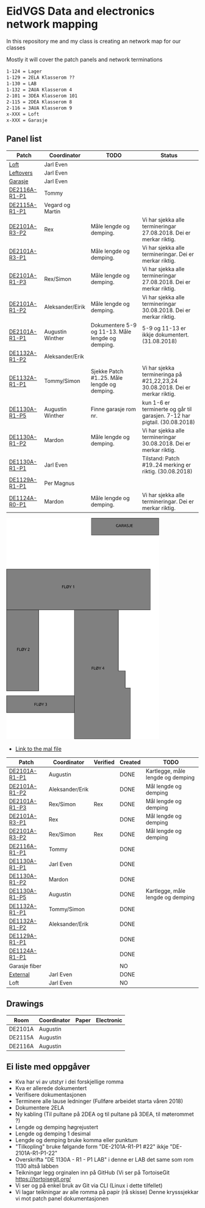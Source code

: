 <h1>EidVGS Data and electronics network mapping</h1>

<p>In this repository me and my class is creating an network map for our classes</p>
<p>Mostly it will cover the patch panels and network terminations</p>

```
1-124 = Lager
1-129 = 2ELA Klasserom ??
1-130 = LAB
1-132 = 2AUA Klasserom 4
2-101 = 3DEA Klasserom 101
2-115 = 2DEA Klasserom 8
2-116 = 3AUA Klasserom 9
x-XXX = Loft
x-XXX = Garasje

```

## Panel list

[comment]: # (Autotable start)

|Patch|Coordinator|TODO|Status|
|----|----|----|----|
|[Loft](Panels/Loft.md)|Jarl Even|||
|[Leftovers](Panels/Leftovers.md)|Jarl Even|||
|[Garasje](Panels/Garasje.md)|Jarl Even|||
|[DE2116A-R1-P1](Panels/DE2116A-R1-P1.md)|Tommy|||
|[DE2115A-R1-P1](Panels/DE2115A-R1-P1.md)|Vegard og Martin|||
|[DE2101A-R3-P2](Panels/DE2101A-R3-P2.md)|Rex|Måle lengde og demping.|Vi har sjekka alle termineringar 27.08.2018. Dei er merkar riktig.|
|[DE2101A-R3-P1](Panels/DE2101A-R3-P1.md)||Måle lengde og demping.|Vi har sjekka alle termineringar. Dei er merkar riktig.|
|[DE2101A-R1-P3](Panels/DE2101A-R1-P3.md)|Rex/Simon|Måle lengde og demping.|Vi har sjekka alle termineringar 27.08.2018. Dei er merkar riktig.|
|[DE2101A-R1-P2](Panels/DE2101A-R1-P2.md)|Aleksander/Eirik|Måle lengde og demping.|Vi har sjekka alle termineringar 30.08.2018. Dei er merkar riktig.|
|[DE2101A-R1-P1](Panels/DE2101A-R1-P1.md)|Augustin Winther|Dokumentere 5-9 og 11-13. Måle lengde og demping.|5-9 og 11-13 er ikkje dokumentert. (31.08.2018)|
|[DE1132A-R1-P2](Panels/DE1132A-R1-P2.md)|Aleksander/Erik|||
|[DE1132A-R1-P1](Panels/DE1132A-R1-P1.md)|Tommy/Simon|Sjekke Patch #1..25. Måle lengde og demping.|Vi har sjekka termineringa på #21,22,23,24 30.08.2018. Dei er merkar riktig.|
|[DE1130A-R1-P5](Panels/DE1130A-R1-P5.md)|Augustin Winther|Finne garasje rom nr.|kun 1-6 er terminerte og går til garasjen. 7-12 har pigtail. (30.08.2018)|
|[DE1130A-R1-P2](Panels/DE1130A-R1-P2.md)|Mardon|Måle lengde og demping.|Vi har sjekka alle termineringar 30.08.2018. Dei er merkar riktig.|
|[DE1130A-R1-P1](Panels/DE1130A-R1-P1.md)|Jarl Even||Tilstand: Patch #19..24 merking er riktig. (30.08.2018)|
|[DE1129A-R1-P1](Panels/DE1129A-R1-P1.md)|Per Magnus|||
|[DE1124A-R0-P1](Panels/DE1124A-R0-P1.md)|Mardon|Måle lengde og demping.|Vi har sjekka alle termineringar. Dei er merkar riktig.|

[comment]: # (Autotable stop)

<img src="./Drawings/EIDVGS-SectionPlan.svg" width="400">


* [Link to the mal file](Panels/MAL.md)

|                  Patch                 |     Coordinator     |Verified|Created|               TODO                 |
|----------------------------------------|---------------------|--------|-------|------------------------------------|
|[DE2101A-R1-P1](Panels/DE2101A-R1-P1.md)| Augustin            |        |DONE   |Kartlegge, måle lengde og demping   |
|[DE2101A-R1-P2](Panels/DE2101A-R1-P2.md)| Aleksander/Erik     |        |DONE   |Mål lengde og demping               |
|[DE2101A-R1-P3](Panels/DE2101A-R1-P3.md)| Rex/Simon           |Rex     |DONE   |Mål lengde og demping               |
|[DE2101A-R3-P1](Panels/DE2101A-R3-P1.md)| Rex                 |        |DONE   |Mål lengde og demping               |
|[DE2101A-R3-P2](Panels/DE2101A-R3-P2.md)| Rex/Simon           |Rex     |DONE   |Mål lengde og demping               |
|[DE2116A-R1-P1](Panels/DE2116A-R1-P1.md)| Tommy               |        |DONE   |                                    |
|[DE1130A-R1-P1](Panels/DE1130A-R1-P1.md)| Jarl Even           |        |DONE   |                                    |
|[DE1130A-R1-P2](Panels/DE1130A-R1-P2.md)| Mardon              |        |DONE   |                                    |
|[DE1130A-R1-P5](Panels/DE1130A-R1-P5.md)| Augustin            |        |DONE   |Kartlegge, måle lengde og demping   |
|[DE1132A-R1-P1](Panels/DE1132A-R1-P1.md)| Tommy/Simon         |        |DONE   |                                    |
|[DE1132A-R1-P2](Panels/DE1132A-R1-P2.md)| Aleksander/Erik     |        |DONE   |                                    |
|[DE1129A-R1-P1](Panels/DE1129A-R1-P1.md)|                     |        |DONE   |                                    |
|[DE1124A-R1-P1](Panels/DE1124A-R0-P1.md)|                     |        |DONE   |                                    |
|Garasje fiber                           |                     |        |NO     |                                    |
|[External](Panels/Leftovers.md)         | Jarl Even           |        |DONE   |                                    |
|Loft                                    | Jarl Even           |        |NO     |                                    |


## Drawings 
|    Room     |     Coordinator     | Paper | Electronic  |
|-------------|---------------------|-------|-------------|
|DE2101A      |Augustin             |       |             |
|DE2115A      |Augustin             |       |             |
|DE2116A      |Augustin             |       |             |


## Ei liste med oppgåver 

* Kva har vi av utstyr i dei forskjellige romma
* Kva er allerede dokumentert
* Verifisere dokumentasjonen
* Terminere alle lause ledninger (Fullføre arbeidet starta våren 2018)
* Dokumentere 2ELA
* Ny kabling (Til pultane på 2DEA og til pultane på 3DEA, til møterommet ?)
* Lengde og demping høgrejustert
* Lengde og demping 1 desimal
* Lengde og demping bruke komma eller punktum
* "Tilkopling" bruke følgande form "DE-2101A-R1-P1 #22"  ikkje "DE-2101A-R1-P1-22"
* Overskrifta "DE 1130A - R1 - P1 LAB" i denne er LAB det same som rom 1130 altså labben
* Teikningar legg orginalen inn på GitHub (Vi ser på TortoiseGit https://tortoisegit.org/
* Vi ser og på enkel bruk av Git via CLI (Linux i dette tilfellet)
* Vi lagar teikningar av alle romma på papir (rå skisse) Denne krysssjekkar vi mot patch panel dokumentasjonen



